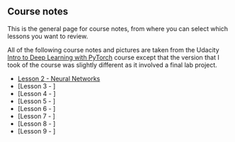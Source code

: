 ## Course notes

This is the general page for course notes, from where you can select which lessons you want to review.

All of the following course notes and pictures are taken from the Udacity [Intro to Deep Learning with PyTorch](https://www.udacity.com/course/deep-learning-pytorch--ud188) course except that the version that I took of the course was slightly different as it involved a final lab project.

- [Lesson 2 - Neural Networks](lesson_2.md)
- [Lesson 3 - ]
- [Lesson 4 - ]
- [Lesson 5 - ]
- [Lesson 6 - ]
- [Lesson 7 - ]
- [Lesson 8 - ]
- [Lesson 9 - ]